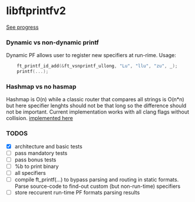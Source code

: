 # libftprintfv2

[See progress](output.txt)

### Dynamic vs non-dynamic printf

Dynamic PF allows user to register new specifiers at run-rime.
Usage:
```C
	ft_printf_id_add(&ft_vsnprintf_ullong, "Lu", "llu", "zu", _);
	printf(...);
```

### Hashmap vs no hasmap

Hashmap is O(n) while a classic router that compares all strings is O(n*n) but here specifier lenghts should not be that long so the difference should not be important. Current implementation works with all clang flags without collision. 
[implemented here](https://github.com/MarcFaussurier/libftprintfv2/blob/master/source/ft_printf_arg.c)

### TODOS

- [x] architecture and basic tests
- [ ] pass mandatory tests
- [ ] pass bonus tests
- [ ] %b to print binary
- [ ] all specifiers
- [ ] compile ft_printf(...) to bypass parsing and routing in static formats. Parse source-code to find-out custom (but non-run-time) specifiers
- [ ] store reccurent run-time PF formats parsing results
